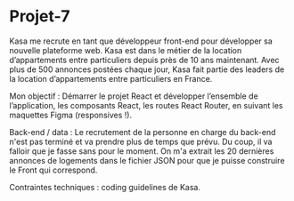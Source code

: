 # Projet-7
Kasa me recrute en tant que développeur front-end pour développer sa nouvelle plateforme web. 
Kasa est dans le métier de la location d’appartements entre particuliers depuis près de 10 ans maintenant. 
Avec plus de 500 annonces postées chaque jour, Kasa fait partie des leaders de la location d’appartements entre particuliers en France.

Mon objectif : Démarrer le projet React et développer l’ensemble de l’application, les composants React, les routes React Router, 
en suivant les maquettes Figma (responsives !).

Back-end / data : Le recrutement de la personne en charge du back-end n'est pas terminé et va prendre plus de temps que prévu. 
Du coup, il va falloir que je fasse sans pour le moment. 
On m'a extrait les 20 dernières annonces de logements dans le fichier JSON pour que je puisse construire le Front qui correspond.

Contraintes techniques : coding guidelines de Kasa. 
